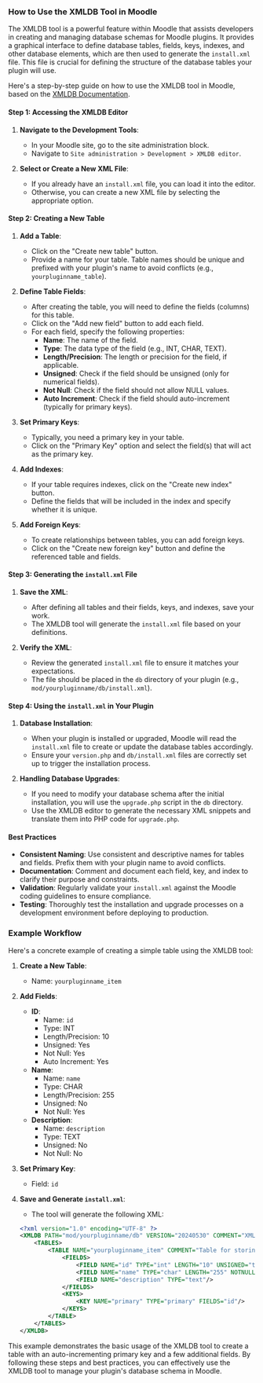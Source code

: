 ### How to Use the XMLDB Tool in Moodle

The XMLDB tool is a powerful feature within Moodle that assists developers in creating and managing database schemas for Moodle plugins. It provides a graphical interface to define database tables, fields, keys, indexes, and other database elements, which are then used to generate the `install.xml` file. This file is crucial for defining the structure of the database tables your plugin will use.

Here's a step-by-step guide on how to use the XMLDB tool in Moodle, based on the [XMLDB Documentation](https://docs.moodle.org/dev/XMLDB_Documentation).

#### Step 1: Accessing the XMLDB Editor

1. **Navigate to the Development Tools**:
    - In your Moodle site, go to the site administration block.
    - Navigate to `Site administration > Development > XMLDB editor`.

2. **Select or Create a New XML File**:

    - If you already have an `install.xml` file, you can load it into the editor.
    - Otherwise, you can create a new XML file by selecting the appropriate option.

#### Step 2: Creating a New Table

1. **Add a Table**:
    - Click on the "Create new table" button.
    - Provide a name for your table. Table names should be unique and prefixed with your plugin's name to avoid conflicts (e.g., `yourpluginname_table`).

2. **Define Table Fields**:
    - After creating the table, you will need to define the fields (columns) for this table.
    - Click on the "Add new field" button to add each field.
    - For each field, specify the following properties:
        - **Name**: The name of the field.
        - **Type**: The data type of the field (e.g., INT, CHAR, TEXT).
        - **Length/Precision**: The length or precision for the field, if applicable.
        - **Unsigned**: Check if the field should be unsigned (only for numerical fields).
        - **Not Null**: Check if the field should not allow NULL values.
        - **Auto Increment**: Check if the field should auto-increment (typically for primary keys).

3. **Set Primary Keys**:
    - Typically, you need a primary key in your table.
    - Click on the "Primary Key" option and select the field(s) that will act as the primary key.

4. **Add Indexes**:
    - If your table requires indexes, click on the "Create new index" button.
    - Define the fields that will be included in the index and specify whether it is unique.

5. **Add Foreign Keys**:
    - To create relationships between tables, you can add foreign keys.
    - Click on the "Create new foreign key" button and define the referenced table and fields.

#### Step 3: Generating the `install.xml` File

1. **Save the XML**:
    - After defining all tables and their fields, keys, and indexes, save your work.
    - The XMLDB tool will generate the `install.xml` file based on your definitions.

2. **Verify the XML**:
    - Review the generated `install.xml` file to ensure it matches your expectations.
    - The file should be placed in the `db` directory of your plugin (e.g., `mod/yourpluginname/db/install.xml`).

#### Step 4: Using the `install.xml` in Your Plugin

1. **Database Installation**:
    - When your plugin is installed or upgraded, Moodle will read the `install.xml` file to create or update the database tables accordingly.
    - Ensure your `version.php` and `db/install.xml` files are correctly set up to trigger the installation process.

2. **Handling Database Upgrades**:
    - If you need to modify your database schema after the initial installation, you will use the `upgrade.php` script in the `db` directory.
    - Use the XMLDB editor to generate the necessary XML snippets and translate them into PHP code for `upgrade.php`.

#### Best Practices

- **Consistent Naming**: Use consistent and descriptive names for tables and fields. Prefix them with your plugin name to avoid conflicts.
- **Documentation**: Comment and document each field, key, and index to clarify their purpose and constraints.
- **Validation**: Regularly validate your `install.xml` against the Moodle coding guidelines to ensure compliance.
- **Testing**: Thoroughly test the installation and upgrade processes on a development environment before deploying to production.

### Example Workflow

Here's a concrete example of creating a simple table using the XMLDB tool:

1. **Create a New Table**:
    - Name: `yourpluginname_item`
   
2. **Add Fields**:
    - **ID**: 
        - Name: `id`
        - Type: INT
        - Length/Precision: 10
        - Unsigned: Yes
        - Not Null: Yes
        - Auto Increment: Yes
    - **Name**:
        - Name: `name`
        - Type: CHAR
        - Length/Precision: 255
        - Unsigned: No
        - Not Null: Yes
    - **Description**:
        - Name: `description`
        - Type: TEXT
        - Unsigned: No
        - Not Null: No

3. **Set Primary Key**:
    - Field: `id`

4. **Save and Generate `install.xml`**:
    - The tool will generate the following XML:

   ```xml
   <?xml version="1.0" encoding="UTF-8" ?>
   <XMLDB PATH="mod/yourpluginname/db" VERSION="20240530" COMMENT="XMLDB file for yourpluginname">
       <TABLES>
           <TABLE NAME="yourpluginname_item" COMMENT="Table for storing items">
               <FIELDS>
                   <FIELD NAME="id" TYPE="int" LENGTH="10" UNSIGNED="true" NOTNULL="true" SEQUENCE="true"/>
                   <FIELD NAME="name" TYPE="char" LENGTH="255" NOTNULL="true"/>
                   <FIELD NAME="description" TYPE="text"/>
               </FIELDS>
               <KEYS>
                   <KEY NAME="primary" TYPE="primary" FIELDS="id"/>
               </KEYS>
           </TABLE>
       </TABLES>
   </XMLDB>
   ```

This example demonstrates the basic usage of the XMLDB tool to create a table with an auto-incrementing primary key and a few additional fields. By following these steps and best practices, you can effectively use the XMLDB tool to manage your plugin's database schema in Moodle.